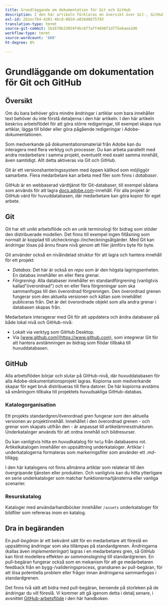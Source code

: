 ```yaml
---
title: Grundläggande om dokumentation för Git och GitHub
description: I den här artikeln förklaras en översikt över Git-, GitHub-databasen och hur innehåll är organiserat samt namnkonventioner som används för Adobe-dokumentation.
exl-id: 2b2ec764-4201-4bcd-802d-a034d6675793
translation-type: tm+mt
source-git-commit: 1b1678b33059f4bc8f7aff4690f1d775e6aee2d6
workflow-type: tm+mt
source-wordcount: '660'
ht-degree: 0%

---
```


# Grundläggande om dokumentation för Git och GitHub

## Översikt

Om du bara behöver göra mindre ändringar i artiklar som bara innehåller text behöver du inte förstå detaljerna i den här artikeln. I den här artikeln beskrivs arbetsflödet för att göra större redigeringar, till exempel skapa nya artiklar, lägga till bilder eller göra pågående redigeringar i Adobe-dokumentationen.

Som medverkande på dokumentationsmaterial från Adobe kan du interagera med flera verktyg och processer. Du kan arbeta parallellt med andra medarbetare i samma projekt, eventuellt med exakt samma innehåll, även samtidigt. Allt detta aktiveras via Git och GitHub.

Git är ett versionshanteringssystem med öppen källkod som möjliggör samarbete. Flera medarbetare kan arbeta med filer som finns i *databaser*.

GitHub är en webbaserad värdtjänst för Git-databaser, till exempel sådana som används för att lagra [docs.adobe.com](https://docs.adobe.com)-innehåll. För alla projekt är GitHub värd för huvuddatabasen, där medarbetare kan göra kopior för eget arbete.

## Git

Git har ett unikt arbetsflöde och en unik terminologi för bidrag som stöder den distribuerade modellen. Det finns till exempel ingen fillåsning som normalt är kopplad till utchecknings-/incheckningsåtgärder. Med Git kan ändringar lösas på ännu finare nivå genom att filer jämförs byte för byte.

Git använder också en nivåindelad struktur för att lagra och hantera innehåll för ett projekt:

- *Databas*: Det här är också en  *repo* som är den högsta lagringsenheten. En databas innehåller en eller flera grenar.
- *Förgrening*: Alla databaser innehåller en standardförgrening (vanligtvis kallad&quot;överordnad&quot;) och en eller flera förgreningar som ska sammanfogas till den överordnad förgreningen. Den överordnad grenen fungerar som den aktuella versionen och källan som innehållet publiceras från. Det är det överordnade objekt som alla andra grenar i databasen skapas från.

Medarbetare interagerar med Git för att uppdatera och ändra databaser på både lokal nivå och GitHub-nivå:

- Lokalt via verktyg som GitHub Desktop.
- Via [www.github.com](https://www.github.com), som integrerar Git för att hantera avstämningen av bidrag som flödar tillbaka till huvuddatabasen.

## GitHub

Alla arbetsflöden börjar och slutar på GitHub-nivå, där huvuddatabasen för alla Adobe-dokumentationsprojekt lagras. Kopiorna som medverkande skapar för eget bruk distribueras till flera datorer. De här kopiorna avstäms så småningom tillbaka till projektets huvudsakliga GitHub-databas.

### Katalogorganisation

Ett projekts standardgren/överordnad gren fungerar som den aktuella versionen av projektinnehåll. Innehållet i den överordnad grenen - och grenar som skapats utifrån den - är anpassat till artikelämnesstrukturen. Underkataloger används för att ordna innehåll och bildresurser.

Du kan vanligtvis hitta en huvudkatalog för `help` från databasens rot. Artikelkatalogen innehåller en uppsättning underkataloger. Artiklar i underkatalogerna formateras som markeringsfiler som använder ett *.md*-tillägg.

I den här katalogens rot finns allmänna artiklar som relaterar till den övergripande tjänsten eller produkten. Och vanligtvis kan du hitta ytterligare en serie underkataloger som matchar funktionerna/tjänsterna eller vanliga scenarier.

### Resurskatalog

Kataloger med användarhandböcker innehåller `/assets` underkataloger för bildfiler som refereras inom en katalog.

<!--

### Markdown file template

For convenience, the root directory of each repository typically contains a Markdown template file named `template.md`. You can use this template file as a "starter file" if you need to create a new article for submission to the repository. The file contains:

- A **metadata header** at the top of the file, delineated by two, 3-hyphen lines. It contains the various tags used for tracking information related to the article. It also includes SEO optimizations and reporting processes that Adobe uses to evaluate the performance of the content. So the metadata is important!
- Various **examples of using Markdown** to format the elements of an article.
- General **instructions on the use of Markdown extensions**, which you can use for various types of alerts.
- Examples of **embedding video** by using an iframe.
- General **instructions on the use of docs.adobe.com extensions**, which you can use for special controls such as buttons and selectors.

-->

## Dra in begäranden

En *pull-begäran* är ett bekvämt sätt för en medarbetare att föreslå en uppsättning ändringar som ska tillämpas på standardgrenen. Ändringarna (kallas även *implementeringar*) lagras i en medarbetares gren, så GitHub kan först modellera effekten av *sammanslagning* till standardgrenen. En pull-begäran fungerar också som en mekanism för att ge medarbetaren feedback från en bygg-/valideringsprocess, granskaren av pull-begäran, för att lösa potentiella problem eller frågor innan ändringarna sammanfogas i standardgrenen.

Det finns två sätt att bidra med pull-begäran, beroende på storleken på de ändringar du vill föreslå. Vi kommer att gå igenom detta i detalj senare, i avsnittet [GitHub-arbetsflöde](local-repo.md) i den här handboken.
